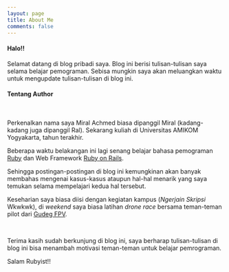 ```yaml
---
layout: page
title: About Me
comments: false
---
```


#### Halo!!

Selamat datang di blog pribadi saya. Blog ini berisi tulisan-tulisan saya selama belajar pemograman. Sebisa mungkin saya akan meluangkan waktu untuk mengupdate tulisan-tulisan di blog ini.

#### Tentang Author

<center>
    <img src="{{site.url}}/assets/images/about-photo.png" class="img-circle" alt="">
</center>
<br>

Perkenalkan nama saya Miral Achmed biasa dipanggil Miral (kadang-kadang juga dipanggil Ral).
Sekarang kuliah di Universitas AMIKOM Yogyakarta, tahun terakhir. 

Beberapa waktu belakangan ini lagi senang belajar bahasa pemograman [Ruby](https://www.ruby-lang.org/en/) dan Web Framework [Ruby on Rails](https://rubyonrails.org/).

Sehingga postingan-postingan di blog ini kemungkinan akan banyak membahas mengenai kasus-kasus ataupun hal-hal menarik yang saya temukan selama mempelajari kedua hal tersebut.

Keseharian saya biasa diisi dengan kegiatan kampus (_Ngerjain Skripsi_ Wkwkwk), di _weekend_ saya biasa latihan _drone race_ bersama teman-teman pilot dari [Gudeg FPV](https://www.instagram.com/gudegfpv/).

<center>
    <img src="{{site.url}}/assets/images/drone.jpg" class="img-circle" alt="">
</center>
<br>

Terima kasih sudah berkunjung di blog ini, saya berharap tulisan-tulisan di blog ini bisa menambah motivasi teman-teman untuk belajar pemrograman. 

Salam Rubyist!!